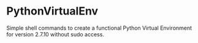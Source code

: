 # PythonVirtualEnv
Simple shell commands to create a functional Python Virtual Environment for version 2.7.10 without sudo access.
